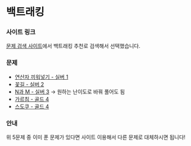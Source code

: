 # 백트래킹

### 사이트 링크

[문제 검색 사이트](https://algorithm.tony9402.com/problem?oj_name=baekjoon&oj_name=programmers&orderby_column=oj_problem_number&orderby=asc&levels=6&levels=7&levels=8&levels=9&levels=10&levels=11&levels=12&levels=13&levels=14&levels=15&tags=28&recommend=recommend&page=1
)에서 백트래킹 추천로 검색해서 선택했습니다.

### 문제

- [연산자 끼워넣기 - 실버 1](https://www.acmicpc.net/problem/14888)
- [꽃길 - 실버 2](https://www.acmicpc.net/problem/14620)
- [N과 M - 실버 3](https://www.acmicpc.net/problem/15649)  → 원하는 난이도로 바꿔 풀어도 됨
- [가르침 - 골드 4](https://www.acmicpc.net/problem/1062)
- [스도쿠 - 골드 4](https://www.acmicpc.net/problem/2580)

### 안내
위 5문제 중 이미 푼 문제가 있다면 사이트 이용해서 다른 문제로 대체하시면 됩니다!
